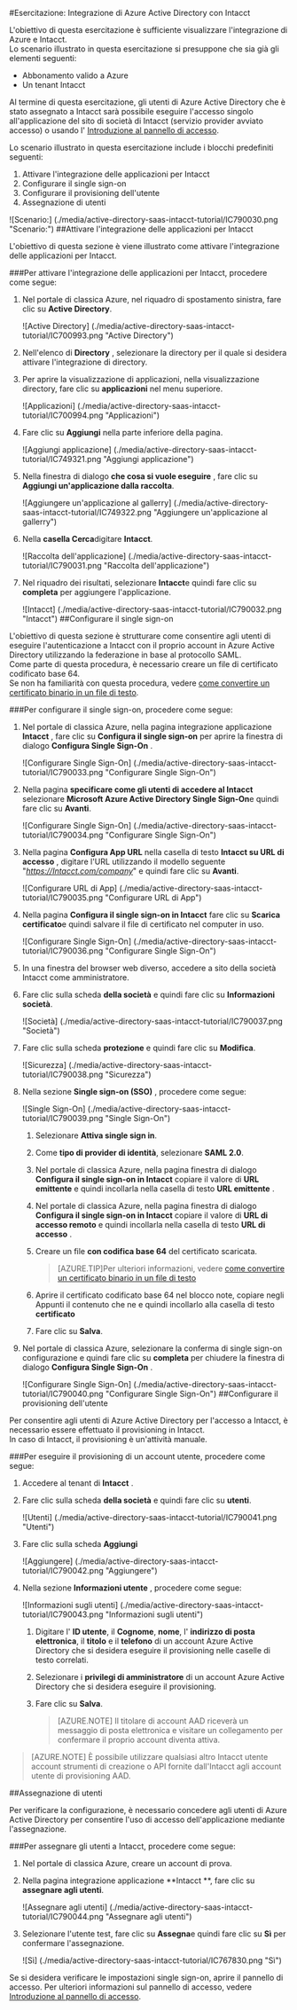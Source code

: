<properties 
    pageTitle="Esercitazione: Integrazione di Azure Active Directory con Intacct | Microsoft Azure" 
    description="Ecco come utilizzare Intacct con Azure Active Directory per consentire il single sign-on, il provisioning automatico e altro." 
    services="active-directory" 
    authors="jeevansd"  
    documentationCenter="na" 
    manager="femila"/>
<tags 
    ms.service="active-directory" 
    ms.devlang="na" 
    ms.topic="article" 
    ms.tgt_pltfrm="na" 
    ms.workload="identity" 
    ms.date="09/29/2016" 
    ms.author="jeedes" />

#<a name="tutorial-azure-active-directory-integration-with-intacct"></a>Esercitazione: Integrazione di Azure Active Directory con Intacct
  
L'obiettivo di questa esercitazione è sufficiente visualizzare l'integrazione di Azure e Intacct.  
Lo scenario illustrato in questa esercitazione si presuppone che sia già gli elementi seguenti:

-   Abbonamento valido a Azure
-   Un tenant Intacct
  
Al termine di questa esercitazione, gli utenti di Azure Active Directory che è stato assegnato a Intacct sarà possibile eseguire l'accesso singolo all'applicazione del sito di società di Intacct (servizio provider avviato accesso) o usando l' [Introduzione al pannello di accesso](active-directory-saas-access-panel-introduction.md).
  
Lo scenario illustrato in questa esercitazione include i blocchi predefiniti seguenti:

1.  Attivare l'integrazione delle applicazioni per Intacct
2.  Configurare il single sign-on
3.  Configurare il provisioning dell'utente
4.  Assegnazione di utenti

![Scenario:] (./media/active-directory-saas-intacct-tutorial/IC790030.png "Scenario:")
##<a name="enabling-the-application-integration-for-intacct"></a>Attivare l'integrazione delle applicazioni per Intacct
  
L'obiettivo di questa sezione è viene illustrato come attivare l'integrazione delle applicazioni per Intacct.

###<a name="to-enable-the-application-integration-for-intacct-perform-the-following-steps"></a>Per attivare l'integrazione delle applicazioni per Intacct, procedere come segue:

1.  Nel portale di classica Azure, nel riquadro di spostamento sinistra, fare clic su **Active Directory**.

    ![Active Directory] (./media/active-directory-saas-intacct-tutorial/IC700993.png "Active Directory")

2.  Nell'elenco di **Directory** , selezionare la directory per il quale si desidera attivare l'integrazione di directory.

3.  Per aprire la visualizzazione di applicazioni, nella visualizzazione directory, fare clic su **applicazioni** nel menu superiore.

    ![Applicazioni] (./media/active-directory-saas-intacct-tutorial/IC700994.png "Applicazioni")

4.  Fare clic su **Aggiungi** nella parte inferiore della pagina.

    ![Aggiungi applicazione] (./media/active-directory-saas-intacct-tutorial/IC749321.png "Aggiungi applicazione")

5.  Nella finestra di dialogo **che cosa si vuole eseguire** , fare clic su **Aggiungi un'applicazione dalla raccolta**.

    ![Aggiungere un'applicazione al gallerry] (./media/active-directory-saas-intacct-tutorial/IC749322.png "Aggiungere un'applicazione al gallerry")

6.  Nella **casella Cerca**digitare **Intacct**.

    ![Raccolta dell'applicazione] (./media/active-directory-saas-intacct-tutorial/IC790031.png "Raccolta dell'applicazione")

7.  Nel riquadro dei risultati, selezionare **Intacct**e quindi fare clic su **completa** per aggiungere l'applicazione.

    ![Intacct] (./media/active-directory-saas-intacct-tutorial/IC790032.png "Intacct")
##<a name="configuring-single-sign-on"></a>Configurare il single sign-on
  
L'obiettivo di questa sezione è strutturare come consentire agli utenti di eseguire l'autenticazione a Intacct con il proprio account in Azure Active Directory utilizzando la federazione in base al protocollo SAML.  
Come parte di questa procedura, è necessario creare un file di certificato codificato base 64.  
Se non ha familiarità con questa procedura, vedere [come convertire un certificato binario in un file di testo](http://youtu.be/PlgrzUZ-Y1o).

###<a name="to-configure-single-sign-on-perform-the-following-steps"></a>Per configurare il single sign-on, procedere come segue:

1.  Nel portale di classica Azure, nella pagina integrazione applicazione **Intacct** , fare clic su **Configura il single sign-on** per aprire la finestra di dialogo **Configura Single Sign-On** .

    ![Configurare Single Sign-On] (./media/active-directory-saas-intacct-tutorial/IC790033.png "Configurare Single Sign-On")

2.  Nella pagina **specificare come gli utenti di accedere al Intacct** selezionare **Microsoft Azure Active Directory Single Sign-On**e quindi fare clic su **Avanti**.

    ![Configurare Single Sign-On] (./media/active-directory-saas-intacct-tutorial/IC790034.png "Configurare Single Sign-On")

3.  Nella pagina **Configura App URL** nella casella di testo **Intacct su URL di accesso** , digitare l'URL utilizzando il modello seguente "*https://Intacct.com/company*" e quindi fare clic su **Avanti**.

    ![Configurare URL di App] (./media/active-directory-saas-intacct-tutorial/IC790035.png "Configurare URL di App")

4.  Nella pagina **Configura il single sign-on in Intacct** fare clic su **Scarica certificato**e quindi salvare il file di certificato nel computer in uso.

    ![Configurare Single Sign-On] (./media/active-directory-saas-intacct-tutorial/IC790036.png "Configurare Single Sign-On")

5.  In una finestra del browser web diverso, accedere a sito della società Intacct come amministratore.

6.  Fare clic sulla scheda **della società** e quindi fare clic su **Informazioni società**.

    ![Società] (./media/active-directory-saas-intacct-tutorial/IC790037.png "Società")

7.  Fare clic sulla scheda **protezione** e quindi fare clic su **Modifica**.

    ![Sicurezza] (./media/active-directory-saas-intacct-tutorial/IC790038.png "Sicurezza")

8.  Nella sezione **Single sign-on (SSO)** , procedere come segue:

    ![Single Sign-On] (./media/active-directory-saas-intacct-tutorial/IC790039.png "Single Sign-On")

    1.  Selezionare **Attiva single sign in**.
    2.  Come **tipo di provider di identità**, selezionare **SAML 2.0**.
    3.  Nel portale di classica Azure, nella pagina finestra di dialogo **Configura il single sign-on in Intacct** copiare il valore di **URL emittente** e quindi incollarla nella casella di testo **URL emittente** .
    4.  Nel portale di classica Azure, nella pagina finestra di dialogo **Configura il single sign-on in Intacct** copiare il valore di **URL di accesso remoto** e quindi incollarla nella casella di testo **URL di accesso** .
    5.  Creare un file **con codifica base 64** del certificato scaricata.
        
        >[AZURE.TIP]Per ulteriori informazioni, vedere [come convertire un certificato binario in un file di testo](http://youtu.be/PlgrzUZ-Y1o)

    6.  Aprire il certificato codificato base 64 nel blocco note, copiare negli Appunti il contenuto che ne e quindi incollarlo alla casella di testo **certificato**
    7.  Fare clic su **Salva**.

9.  Nel portale di classica Azure, selezionare la conferma di single sign-on configurazione e quindi fare clic su **completa** per chiudere la finestra di dialogo **Configura Single Sign-On** .

    ![Configurare Single Sign-On] (./media/active-directory-saas-intacct-tutorial/IC790040.png "Configurare Single Sign-On")
##<a name="configuring-user-provisioning"></a>Configurare il provisioning dell'utente
  
Per consentire agli utenti di Azure Active Directory per l'accesso a Intacct, è necessario essere effettuato il provisioning in Intacct.  
In caso di Intacct, il provisioning è un'attività manuale.

###<a name="to-provision-a-user-accounts-perform-the-following-steps"></a>Per eseguire il provisioning di un account utente, procedere come segue:

1.  Accedere al tenant di **Intacct** .

2.  Fare clic sulla scheda **della società** e quindi fare clic su **utenti**.

    ![Utenti] (./media/active-directory-saas-intacct-tutorial/IC790041.png "Utenti")

3.  Fare clic sulla scheda **Aggiungi**

    ![Aggiungere] (./media/active-directory-saas-intacct-tutorial/IC790042.png "Aggiungere")

4.  Nella sezione **Informazioni utente** , procedere come segue:

    ![Informazioni sugli utenti] (./media/active-directory-saas-intacct-tutorial/IC790043.png "Informazioni sugli utenti")

    1.  Digitare l' **ID utente**, il **Cognome**, **nome**, l' **indirizzo di posta elettronica**, il **titolo** e il **telefono** di un account Azure Active Directory che si desidera eseguire il provisioning nelle caselle di testo correlati.
    2.  Selezionare i **privilegi di amministratore** di un account Azure Active Directory che si desidera eseguire il provisioning.
    3.  Fare clic su **Salva**.
        
        >[AZURE.NOTE] Il titolare di account AAD riceverà un messaggio di posta elettronica e visitare un collegamento per confermare il proprio account diventa attiva.

>[AZURE.NOTE] È possibile utilizzare qualsiasi altro Intacct utente account strumenti di creazione o API fornite dall'Intacct agli account utente di provisioning AAD.

##<a name="assigning-users"></a>Assegnazione di utenti
  
Per verificare la configurazione, è necessario concedere agli utenti di Azure Active Directory per consentire l'uso di accesso dell'applicazione mediante l'assegnazione.

###<a name="to-assign-users-to-intacct-perform-the-following-steps"></a>Per assegnare gli utenti a Intacct, procedere come segue:

1.  Nel portale di classica Azure, creare un account di prova.

2.  Nella pagina integrazione applicazione **Intacct **, fare clic su **assegnare agli utenti**.

    ![Assegnare agli utenti] (./media/active-directory-saas-intacct-tutorial/IC790044.png "Assegnare agli utenti")

3.  Selezionare l'utente test, fare clic su **Assegna**e quindi fare clic su **Sì** per confermare l'assegnazione.

    ![Sì] (./media/active-directory-saas-intacct-tutorial/IC767830.png "Sì")
  
Se si desidera verificare le impostazioni single sign-on, aprire il pannello di accesso. Per ulteriori informazioni sul pannello di accesso, vedere [Introduzione al pannello di accesso](active-directory-saas-access-panel-introduction.md).